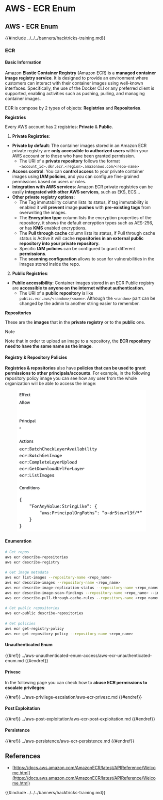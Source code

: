 # AWS - ECR Enum

## AWS - ECR Enum

{{#include ../../../banners/hacktricks-training.md}}

### ECR

#### Basic Information

Amazon **Elastic Container Registry** (Amazon ECR) is a **managed container image registry service**. It is designed to provide an environment where customers can interact with their container images using well-known interfaces. Specifically, the use of the Docker CLI or any preferred client is supported, enabling activities such as pushing, pulling, and managing container images.

ECR is compose by 2 types of objects: **Registries** and **Repositories**.

**Registries**

Every AWS account has 2 registries: **Private** & **Public**.

1. **Private Registries**:

- **Private by default**: The container images stored in an Amazon ECR private registry are **only accessible to authorized users** within your AWS account or to those who have been granted permission.
  - The URI of a **private repository** follows the format `<account_id>.dkr.ecr.<region>.amazonaws.com/<repo-name>`
- **Access control**: You can **control access** to your private container images using **IAM policies**, and you can configure fine-grained permissions based on users or roles.
- **Integration with AWS services**: Amazon ECR private registries can be easily **integrated with other AWS services**, such as EKS, ECS...
- **Other private registry options**:
  - The Tag immutability column lists its status, if tag immutability is enabled it will **prevent** image **pushes** with **pre-existing tags** from overwriting the images.
  - The **Encryption type** column lists the encryption properties of the repository, it shows the default encryption types such as AES-256, or has **KMS** enabled encryptions.
  - The **Pull through cache** column lists its status, if Pull through cache status is Active it will cache **repositories in an external public repository into your private repository**.
  - Specific **IAM policies** can be configured to grant different **permissions**.
  - The **scanning configuration** allows to scan for vulnerabilities in the images stored inside the repo.

2. **Public Registries**:

- **Public accessibility**: Container images stored in an ECR Public registry are **accessible to anyone on the internet without authentication.**
  - The URI of a **public repository** is like `public.ecr.aws/<random>/<name>`. Although the `<random>` part can be changed by the admin to another string easier to remember.

**Repositories**

These are the **images** that in the **private registry** or to the **public** one.

> [!NOTE]
> Note that in order to upload an image to a repository, the **ECR repository need to have the same name as the image**.

#### Registry & Repository Policies

**Registries & repositories** also have **policies that can be used to grant permissions to other principals/accounts**. For example, in the following repository policy image you can see how any user from the whole organization will be able to access the image:

<figure><img src="../../../images/image (280).png" alt=""><figcaption></figcaption></figure>

#### Enumeration

```bash
# Get repos
aws ecr describe-repositories
aws ecr describe-registry

# Get image metadata
aws ecr list-images --repository-name <repo_name>
aws ecr describe-images --repository-name <repo_name>
aws ecr describe-image-replication-status --repository-name <repo_name> --image-id <image_id>
aws ecr describe-image-scan-findings --repository-name <repo_name> --image-id <image_id>
aws ecr describe-pull-through-cache-rules --repository-name <repo_name> --image-id <image_id>

# Get public repositories
aws ecr-public describe-repositories

# Get policies
aws ecr get-registry-policy
aws ecr get-repository-policy --repository-name <repo_name>
```

#### Unauthenticated Enum

{{#ref}}
../aws-unauthenticated-enum-access/aws-ecr-unauthenticated-enum.md
{{#endref}}

#### Privesc

In the following page you can check how to **abuse ECR permissions to escalate privileges**:

{{#ref}}
../aws-privilege-escalation/aws-ecr-privesc.md
{{#endref}}

#### Post Exploitation

{{#ref}}
../aws-post-exploitation/aws-ecr-post-exploitation.md
{{#endref}}

#### Persistence

{{#ref}}
../aws-persistence/aws-ecr-persistence.md
{{#endref}}

## References

- [https://docs.aws.amazon.com/AmazonECR/latest/APIReference/Welcome.html](https://docs.aws.amazon.com/AmazonECR/latest/APIReference/Welcome.html)

{{#include ../../../banners/hacktricks-training.md}}






